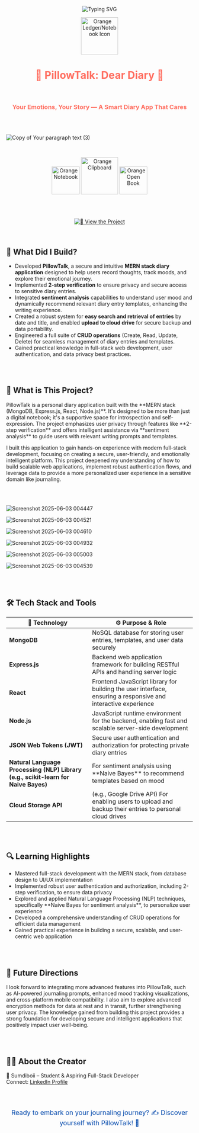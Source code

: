 <!-- TITLE with Animated Typing Effect --> <p align="center"> <img src="https://readme-typing-svg.demolab.com?font=Fira+Code&pause=1000&color=FF6F61&center=true&vCenter=true&width=500&lines=PillowTalk:+Dear+Diary;Your+Emotions,+Your+Space;Sentiment+Analysis+Meets+Your+Diary" alt="Typing SVG" /> </p> 


<p align="center">
  
  <img src="https://github.com/user-attachments/assets/7b8a4427-598a-432c-ad18-a0f3958b2dff" width="100" alt="Orange Ledger/Notebook Icon"/>
  
</p>


<h1 align="center" style="color:#FF6F61;"> 🍂 PillowTalk: Dear Diary 🍂 </h1> 

<br>

<h3 align="center" style="color:#FF6F61;"> Your Emotions, Your Story — A Smart Diary App That Cares </h3>

<br>
<br>

![Copy of Your paragraph text (3)](https://github.com/user-attachments/assets/19c55701-655e-4248-801d-24037d550445)


<br>

<p align="center">
  <img src="https://github.com/user-attachments/assets/b87d95c8-8715-444b-b034-2f5325d7b6a7" width="75" alt="Orange Notebook" />
  <img src="https://github.com/user-attachments/assets/29380468-02ad-49c7-9403-33610cab5209" width="100" alt="Orange Clipboard" />
  <img src="https://github.com/user-attachments/assets/b87d95c8-8715-444b-b034-2f5325d7b6a7" width="75" alt="Orange Open Book" />
</p>

<br>
<br>



<p align="center">
<a href="https://pillowtalk-dear-diary-web-app.vercel.app/">
<img src="https://img.shields.io/badge/View%20the%20Project-Live%20Demo-blue?style=for-the-badge&amp;logo=vercel" alt="🚀 View the Project" />
</a>
</p>




<br>

<h2>🚀 What Did I Build?</h2>

- Developed **PillowTalk**, a secure and intuitive **MERN stack diary application** designed to help users record thoughts, track moods, and explore their emotional journey.
- Implemented **2-step verification** to ensure privacy and secure access to sensitive diary entries.
- Integrated **sentiment analysis** capabilities to understand user mood and dynamically recommend relevant diary entry templates, enhancing the writing experience.
- Created a robust system for **easy search and retrieval of entries** by date and title, and enabled **upload to cloud drive** for secure backup and data portability.
- Engineered a full suite of **CRUD operations** (Create, Read, Update, Delete) for seamless management of diary entries and templates.
- Gained practical knowledge in full-stack web development, user authentication, and data privacy best practices.

<br><br>

<h2>📓 What is This Project?</h2>

<p>
PillowTalk is a personal diary application built with the **MERN stack (MongoDB, Express.js, React, Node.js)**. It's designed to be more than just a digital notebook; it's a supportive space for introspection and self-expression. The project emphasizes user privacy through features like **2-step verification** and offers intelligent assistance via **sentiment analysis** to guide users with relevant writing prompts and templates.
</p>
<p>
I built this application to gain hands-on experience with modern full-stack development, focusing on creating a secure, user-friendly, and emotionally intelligent platform. This project deepened my understanding of how to build scalable web applications, implement robust authentication flows, and leverage data to provide a more personalized user experience in a sensitive domain like journaling.
</p>

<br><br>

![Screenshot 2025-06-03 004447](https://github.com/user-attachments/assets/e6238258-26c8-4d70-bcd6-5ede65a7535c)

![Screenshot 2025-06-03 004521](https://github.com/user-attachments/assets/e0968039-55a4-4050-84a4-37fd9995c478)

![Screenshot 2025-06-03 004610](https://github.com/user-attachments/assets/fdd64ed0-62ab-435d-8b68-eea180d6169c)

![Screenshot 2025-06-03 004932](https://github.com/user-attachments/assets/d3562bc3-5455-4a79-bb83-17e1a33d92f8)

![Screenshot 2025-06-03 005003](https://github.com/user-attachments/assets/36b963d9-5ec6-42d9-b6d3-c9f7228a56ac)

![Screenshot 2025-06-03 004539](https://github.com/user-attachments/assets/83707519-b9c6-467f-8c0c-d9bede1c445f)

<br>
<br>


<h2>🛠️ Tech Stack and Tools</h2>

<table aria-label="Technology stack table">
  <thead>
    <tr>
      <th>🔧 Technology</th>
      <th>⚙️ Purpose & Role</th>
    </tr>
  </thead>
  <tbody>
    <tr><td><strong>MongoDB</strong></td><td>NoSQL database for storing user entries, templates, and user data securely</td></tr>
    <tr><td><strong>Express.js</strong></td><td>Backend web application framework for building RESTful APIs and handling server logic</td></tr>
    <tr><td><strong>React</strong></td><td>Frontend JavaScript library for building the user interface, ensuring a responsive and interactive experience</td></tr>
    <tr><td><strong>Node.js</strong></td><td>JavaScript runtime environment for the backend, enabling fast and scalable server-side development</td></tr>
    <tr><td><strong>JSON Web Tokens (JWT)</strong></td><td>Secure user authentication and authorization for protecting private diary entries</td></tr>
    <tr><td><strong>Natural Language Processing (NLP) Library (e.g., scikit-learn for Naive Bayes)</strong></td><td>For sentiment analysis using **Naive Bayes** to recommend templates based on mood</td></tr>
    <tr><td><strong>Cloud Storage API</strong></td><td>(e.g., Google Drive API) For enabling users to upload and backup their entries to personal cloud drives</td></tr>
  </tbody>
</table>

<br><br>

<h2>🔍 Learning Highlights</h2>

<ul>
  <li>Mastered full-stack development with the MERN stack, from database design to UI/UX implementation</li>
  <li>Implemented robust user authentication and authorization, including 2-step verification, to ensure data privacy</li>
  <li>Explored and applied Natural Language Processing (NLP) techniques, specifically **Naive Bayes for sentiment analysis**, to personalize user experience</li>
  <li>Developed a comprehensive understanding of CRUD operations for efficient data management</li>
  <li>Gained practical experience in building a secure, scalable, and user-centric web application</li>
</ul>

<br><br>

<h2>🎯 Future Directions</h2>

<p>
I look forward to integrating more advanced features into PillowTalk, such as AI-powered journaling prompts, enhanced mood tracking visualizations, and cross-platform mobile compatibility. I also aim to explore advanced encryption methods for data at rest and in transit, further strengthening user privacy. The knowledge gained from building this project provides a strong foundation for developing secure and intelligent applications that positively impact user well-being.
</p>

<br><br>

<h2>🧑‍💻 About the Creator</h2>
<p>
  🧢 Sumdiboii – Student & Aspiring Full-Stack Developer 
  <br>
  Connect: <a href="https://linkedin.com/in/yourprofile" target="_blank" rel="noopener noreferrer">LinkedIn Profile</a> 
</p>

<br><br>

<footer style="text-align:center; font-size:1.1rem; color:#0047AB;">
  Ready to embark on your journaling journey? ✍️ Discover yourself with PillowTalk! 💖
</footer>
